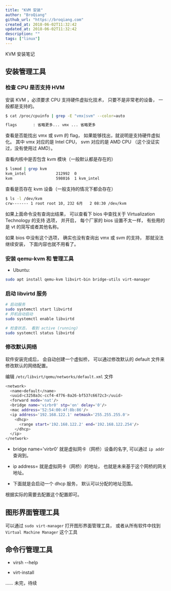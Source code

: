 ```yaml
---
title: "KVM 安装"
author: "BroQiang"
github_url: "https://broqiang.com"
created_at: 2018-06-02T11:32:42
updated_at: 2018-06-02T11:32:42
description: ""
tags: ["linux"]
---
```


KVM 安装笔记

## 安装管理工具

### 检查 CPU 是否支持 HVM

安装 KVM ，必须要求 CPU 支持硬件虚拟化技术， 只要不是非常老的设备， 一般都是支持的。

```bash
$ cat /proc/cpuinfo | grep -E "vmx|svm" --color=auto

flags		: 省略更多... vmx ... 省略更多
```

查看是否能找出 vmx 或 svm 的 flag， 如果能够找出，就说明是支持硬件虚拟化。
其中 vmx 对应的是 Intel CPU， svm 对应的是 AMD CPU （这个没证实过，没有使用过 AMD）。

查看内核中是否包含 kvm 模块（一般默认都是存在的）

```bash
$ lsmod | grep kvm
kvm_intel             212992  0
kvm                   598016  1 kvm_intel
```

查看是否存在 kvm 设备（一般支持的情况下都会存在）

```bash
$ ls -l /dev/kvm
crw------- 1 root root 10, 232 6月   2 08:30 /dev/kvm
```

如果上面命令没有查询出结果， 可以查看下 bios 中查找关于 Virtualization Technology 的支持
选项， 并开启， 每个厂家的 bios 设置不太一样， 有些用的是 vt 的简写或者其他名称。

如果 bios 中没有这个选项， 确实也没有查询出 vmx 或 svm 的支持， 那就没法继续安装，
下面内容也就不用看了。

### 安装 qemu-kvm 和 管理工具

- Ubuntu:

```bash
sudo apt install qemu-kvm libvirt-bin bridge-utils virt-manager
```

### 启动 libvirtd 服务

```bash
# 启动服务
sudo systemctl start libvirtd
# 开机自动启动
sudo systemctl enable libvirtd

# 检查状态， 看到 active (running)
sudo systemctl status libvirtd
```

### 修改默认网络

软件安装完成后， 会自动创建一个虚拟桥， 可以通过修改默认的 default 文件来修改默认的网络配置。

编辑 `/etc/libvirt/qemu/networks/default.xml` 文件

```bash
<network>
  <name>default</name>
  <uuid>c3258a3c-ccf4-4776-8a26-bf537c6672c3</uuid>
  <forward mode='nat'/>
  <bridge name='virbr0' stp='on' delay='0'/>
  <mac address='52:54:00:4f:8b:86'/>
  <ip address='192.168.122.1' netmask='255.255.255.0'>
    <dhcp>
      <range start='192.168.122.2' end='192.168.122.254'/>
    </dhcp>
  </ip>
</network>
```

- bridge name='virbr0' 就是虚拟网卡（网桥）设备的名字, 可以通过 `ip addr` 查询到。

- ip address= 就是虚拟网卡（网桥）的地址， 也就是未来基于这个网桥的网关地址。

- 下面就是会启动一个 dhcp 服务， 默认可以分配的地址范围。

根据实际的需要去配置这个配置即可。

## 图形界面管理工具

可以通过 `sudo virt-manager` 打开图形界面管理工具， 或者从所有软件中找到
`Virtual Machine Manager` 这个工具

## 命令行管理工具

- virsh --help

- virt-install

…… 未完，待续
